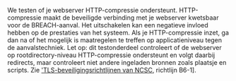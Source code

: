 We testen of je webserver HTTP-compressie ondersteunt. HTTP-compressie maakt de beveiligde verbinding met je webserver kwetsbaar voor de BREACH-aanval. Het uitschakelen kan een negatieve invloed hebben op de prestaties van het systeem. Als je HTTP-compressie inzet, ga dan na of het mogelijk is maatregelen te treffen op applicatieniveau tegen de aanvalstechniek. Let op: dit testonderdeel controleert of de webserver op rootdirectory-niveau HTTP-compressie ondersteunt en volgt daarbij redirects, maar controleert niet andere ingeladen bronnen zoals plaatsje en scripts. Zie ['TLS-beveiligingsrichtlijnen van NCSC](https://www.ncsc.nl/actueel/whitepapers/ict-beveiligingsrichtlijnen-voor-transport-layer-security-tls.html), richtlijn B6-1].
